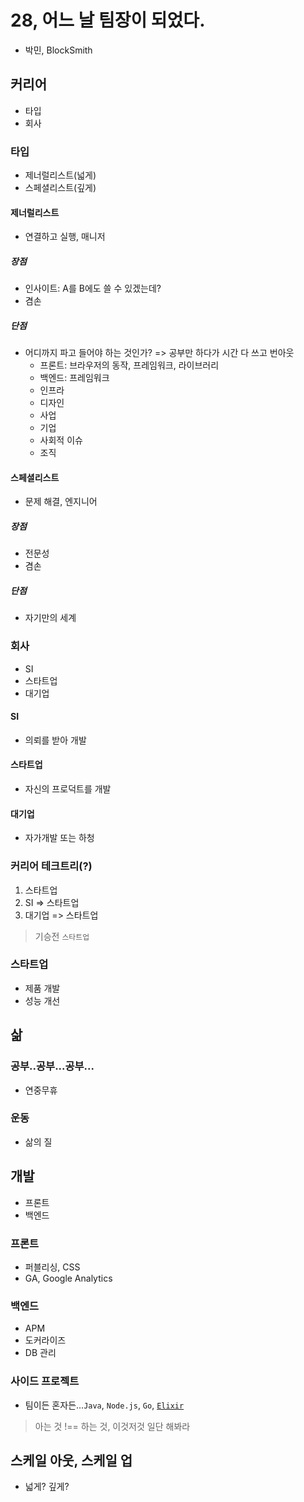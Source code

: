 # 28, 어느 날 팀장이 되었다.
- 박민, BlockSmith

## 커리어
- 타입
- 회사

### 타입
- 제너럴리스트(넓게)
- 스페셜리스트(깊게)

#### 제너럴리스트
- 연결하고 실행, 매니저

##### 장점
- 인사이트: A를 B에도 쓸 수 있겠는데?
- 겸손

##### 단점
- 어디까지 파고 들어야 하는 것인가? => 공부만 하다가 시간 다 쓰고 번아웃
  - 프론트: 브라우저의 동작, 프레임워크, 라이브러리
  - 백엔드: 프레임워크
  - 인프라
  - 디자인
  - 사업
  - 기업
  - 사회적 이슈
  - 조직

#### 스페셜리스트
- 문제 해결, 엔지니어

##### 장점
- 전문성
- 겸손

##### 단점
- 자기만의 세계

### 회사
- SI
- 스타트업
- 대기업

#### SI
- 의뢰를 받아 개발

#### 스타트업
- 자신의 프로덕트를 개발

#### 대기업
- 자가개발 또는 하청

### 커리어 테크트리(?)
1. 스타트업
2. SI => 스타트업
3. 대기업 => 스타트업

> 기승전 `스타트업`

### 스타트업
- 제품 개발
- 성능 개선

## 삶

### 공부..공부...공부...
- 연중무휴

### 운동
- 삶의 질

## 개발
- 프론트
- 백엔드

### 프론트
- 퍼블리싱, CSS
- GA, Google Analytics

### 백엔드
- APM
- 도커라이즈
- DB 관리

### 사이드 프로젝트
- 팀이든 혼자든...`Java`, `Node.js`, `Go`, [`Elixir`](https://ko.wikipedia.org/wiki/Elixir)

> 아는 것 !== 하는 것, 이것저것 일단 해봐라

## 스케일 아웃, 스케일 업
- 넓게? 깊게?

